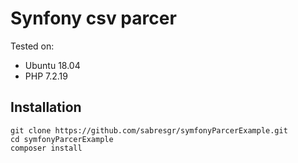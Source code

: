 # Synfony csv parcer

Tested on:
- Ubuntu 18.04
- PHP 7.2.19


## Installation

```
git clone https://github.com/sabresgr/symfonyParcerExample.git
cd symfonyParcerExample
composer install
```

